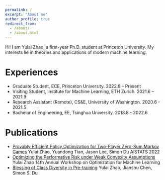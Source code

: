 ```yaml
---
permalink: /
excerpt: "About me"
author_profile: true
redirect_from: 
  - /about/
  - /about.html
---
```


Hi! I am Yulai Zhao, a first-year Ph.D. student at Princeton University. My interests lie in theories and applications of modern machine learning.


Experiences
======
* Graduate Student, ECE, Princeton University.                      2022.8 – Present
* Visiting Student, Institute for Machine Learning, ETH Zurich.     2021.6 – 2021.9
* Research Assistant (Remote), CS&E, University of Washington.      2020.6 - 2021.5
* Bachelor of Engineering, EE, Tsinghua University.               2018.8 - 2022.6


Publications
======
* [Provably Efficient Policy Optimization for Two-Player Zero-Sum Markov Games](https://proceedings.mlr.press/v151/zhao22b.html)
Yulai Zhao, Yuandong Tian, Jason Lee, Simon Du
AISTATS 2022
* [Optimizing the Performative Risk under Weak Convexity Assumptions](https://arxiv.org/abs/2209.00771)
Yulai Zhao
14th Annual Workshop on Optimization for Machine Learning
* [Blessing of Class Diversity in Pre-training](https://arxiv.org/abs/2209.03447)
Yulai Zhao, Jianshu Chen, Simon S. Du





